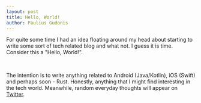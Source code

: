 ```yaml
---
layout: post
title: Hello, World!
author: Paulius Gudonis
---
```


For quite some time I had an idea floating around my head about starting to write some sort of tech related blog and what not.
I guess it is time. Consider this a "Hello, World!".

<br>

The intention is to write anything related to Android (Java/Kotlin), iOS (Swift) and perhaps soon - Rust. 
Honestly, anything that I might find interesting in the tech world.
Meanwhile, random everyday thoughts will appear on <a href="https://twitter.com/nakkht">Twitter</a>.
